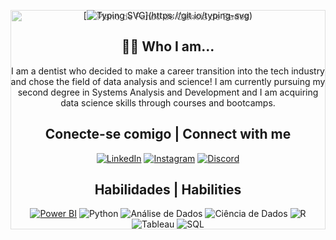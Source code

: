 <div align="center" style="position: relative;">
  <img src=https://thumbs.dreamstime.com/b/big-data-science-analysis-business-technology-concept-virtual-screen-big-data-science-analysis-business-technology-concept-145015243.jpg alt="Plano de Fundo de Ciência de Dados" width="100%" height="auto" style="opacity: 0.5; position: absolute; top: 0; left: 0; z-index: -1;">

  [![Typing SVG](https://readme-typing-svg.demolab.com?font=Fira+Code&pause=1000&color=1840F7&width=435&lines=Hi%2C+I'm+Bruno!+;I'm+27+years+old+!%F0%9F%8E%82;I'm+a+Data+Science+Student!;I+live+in+Salvador%2C+Brazil!)](https://git.io/typing-svg)

<h2 align="center"> 👨‍💻 Who I am...</h2>

<p align="center">
 I am a dentist who decided to make a career transition into the tech industry and chose the field of data analysis and science!
I am currently pursuing my second degree in Systems Analysis and Development and I am acquiring data science skills through courses and bootcamps.

## Conecte-se comigo | Connect with me
[![LinkedIn](https://img.shields.io/badge/LinkedIn-000?style=for-the-badge&logo=linkedin&logoColor=0E76A8)](https://www.linkedin.com/in/brunolucas92/) 
[![Instagram](https://img.shields.io/badge/Instagram-000?style=for-the-badge&logo=instagram)](https://www.instagram.com/brunulucas/)
[![Discord](https://img.shields.io/badge/Discord-000?style=for-the-badge&logo=discord)](https://www.discord.com/in/761355094994059284/)

## Habilidades | Habilities
[![Power BI](https://img.shields.io/badge/-Power%20BI-F2C811?style=for-the-badge&logo=Power%20BI&logoColor=white)](URL_DO_SEU_LINK_AQUI)
![Python](https://img.shields.io/badge/-Python-3776AB?style=for-the-badge&logo=python&logoColor=white)
![Análise de Dados](https://img.shields.io/badge/-An%C3%A1lise%20de%20Dados-008080?style=for-the-badge)
![Ciência de Dados](https://img.shields.io/badge/-Ci%C3%AAncia%20de%20Dados-FF5733?style=for-the-badge&logo=Python&logoColor=white)
![R](https://img.shields.io/badge/-R-276DC3?style=for-the-badge&logo=R&logoColor=white)
![Tableau](https://img.shields.io/badge/-Tableau-E97627?style=for-the-badge&logo=tableau&logoColor=white)
![SQL](https://img.shields.io/badge/-SQL-007BFF?style=for-the-badge&logoColor=white) 
